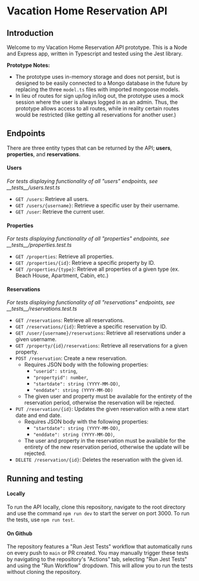 # Vacation Home Reservation API

## Introduction

Welcome to my Vacation Home Reservation API prototype. This is a Node and Express app, written in Typescript and tested using the Jest library.

**Prototype Notes:**

- The prototype uses in-memory storage and does not persist, but is designed to be easily connected to a Mongo database in the future by replacing the three `model.ts` files with imported mongoose models.
- In lieu of routes for sign up/log in/log out, the prototype uses a mock session where the user is always logged in as an admin. Thus, the prototype allows access to all routes, while in reality certain routes would be restricted (like getting all reservations for another user.)

## Endpoints

There are three entity types that can be returned by the API; **users**, **properties**, and **reservations**.

#### Users

_For tests displaying functionality of all "users" endpoints, see \_\_tests\_\_/users.test.ts_

- `GET /users`: Retrieve all users.
- `GET /users/{username}`: Retrieve a specific user by their username.
- `GET /user`: Retrieve the current user.

#### Properties

_For tests displaying functionality of all "properties" endpoints, see \_\_tests\_\_/properties.test.ts_

- `GET /properties`: Retrieve all properties.
- `GET /properties/{id}`: Retrieve a specific property by ID.
- `GET /properties/{type}`: Retrieve all properties of a given type (ex. Beach House, Apartment, Cabin, etc.)

#### Reservations

_For tests displaying functionality of all "reservations" endpoints, see \_\_tests\_\_/reservations.test.ts_

- `GET /reservations`: Retrieve all reservations.
- `GET /reservations/{id}`: Retrieve a specific reservation by ID.
- `GET /user/{username}/reservations`: Retrieve all reservations under a given username.
- `GET /property/{id}/reservations`: Retrieve all reservations for a given property.
- `POST /reservation`: Create a new reservation.
  - Requires JSON body with the following properties:
    - `"userid": string`,
    - `"propertyid": number`,
    - `"startdate": string (YYYY-MM-DD)`,
    - `"enddate": string (YYYY-MM-DD)`
  - The given user and property must be available for the entirety of the reservation period, otherwise the reservation will be rejected.
- `PUT /reservation/{id}`: Updates the given reservation with a new start date and end date.
  - Requires JSON body with the following properties:
    - `"startdate": string (YYYY-MM-DD)`,
    - `"enddate": string (YYYY-MM-DD)`,
  - The user and property in the reservation must be available for the entirety of the new reservation period, otherwise the update will be rejected.
- `DELETE /reservation/{id}`: Deletes the reservation with the given id.

## Running and testing

#### Locally

To run the API locally, clone this repository, navigate to the root directory and use the command `npm run dev` to start the server on port 3000. To run the tests, use `npm run test`.

#### On Github

The repository features a "Run Jest Tests" workflow that automatically runs on every push to `main` or PR created. You may manually trigger these tests by navigating to the repository's "Actions" tab, selecting "Run Jest Tests" and using the "Run Workflow" dropdown. This will allow you to run the tests without cloning the repository.
